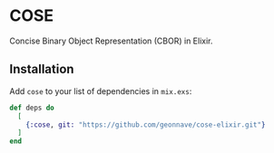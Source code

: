 # COSE

Concise Binary Object Representation (CBOR) in Elixir.

## Installation

Add `cose` to your list of dependencies in `mix.exs`:

```elixir
def deps do
  [
    {:cose, git: "https://github.com/geonnave/cose-elixir.git"}
  ]
end
```
